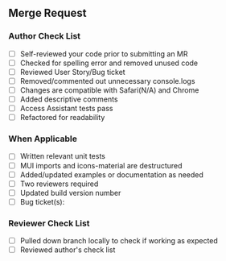 ## Merge Request

### Author Check List

- [ ] Self-reviewed your code prior to submitting an MR
- [ ] Checked for spelling error and removed unused code
- [ ] Reviewed User Story/Bug ticket
- [ ] Removed/commented out unnecessary console.logs
- [ ] Changes are compatible with Safari(N/A) and Chrome
- [ ] Added descriptive comments
- [ ] Access Assistant tests pass
- [ ] Refactored for readability

### When Applicable

- [ ] Written relevant unit tests
- [ ] MUI imports and icons-material are destructured
- [ ] Added/updated examples or documentation as needed
- [ ] Two reviewers required
- [ ] Updated build version number
- [ ] Bug ticket(s): 
 
### Reviewer Check List

- [ ] Pulled down branch locally to check if working as expected
- [ ] Reviewed author's check list
